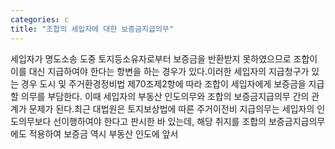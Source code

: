 ```yaml
---
categories: c
title: "조합의 세입자에 대한 보증금지급의무"
---
```

세입자가 명도소송 도중 토지등소유자로부터 보증금을 반환받지 못하였으므로 조합이 이를 대신 지급하여야 한다는 항변을 하는 경우가 있다.이러한 세입자의 지급청구가 있는 경우 도시 및 주거환경정비법 제70조제2항에 따라 조합이 세입자에게 보증금을 지급할 의무를 부담한다. 이때 세입자의 부동산 인도의무와 조합의 보증금지급의무 간의 관계가 문제가 된다.최근 대법원은 토지보상법에 따른 주거이전비 지급의무는 세입자의 인도의무보다 선이행하여야 한다고 판시한 바 있는데, 해당 취지를 조합의 보증금지급의무에도 적용하여 보증금 역시 부동산 인도에 앞서